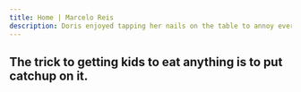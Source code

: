 ```yaml
---
title: Home | Marcelo Reis
description: Doris enjoyed tapping her nails on the table to annoy everyone. She used her own hair in the soup to give it more flavor.
---
```


## The trick to getting kids to eat anything is to put catchup on it.
